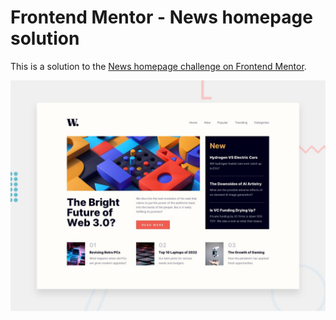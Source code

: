 # Frontend Mentor - News homepage solution

This is a solution to the [News homepage challenge on Frontend Mentor](https://www.frontendmentor.io/challenges/news-homepage-H6SWTa1MFl). 

<img alt="" src="https://github.com/gabrielmorandi/exerciseFrontend/blob/main/FrontendMentor/news-homepage-main/design/desktop-preview.jpg" />
